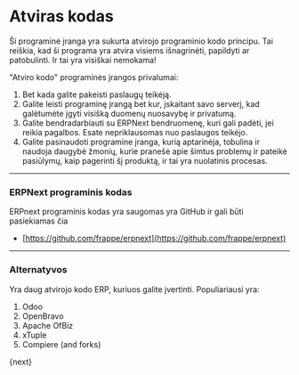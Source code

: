 <!-- add-breadcrumbs -->
# Atviras kodas

Ši programinė įranga yra sukurta atvirojo programinio kodo principu. Tai reiškia, kad ši programa yra atvira visiems išnagrinėti, papildyti ar patobulinti. Ir tai yra visiškai nemokama!

"Atviro kodo" programinės įrangos privalumai:

  1. Bet kada galite pakeisti paslaugų teikėją.
  2. Galite leisti programinę įrangą bet kur, įskaitant savo serverį, kad galėtumėte įgyti visišką duomenų nuosavybę ir privatumą.
  3. Galite bendradarbiauti su ERPNext bendruomenę, kuri gali padėti, jei reikia pagalbos. Esate nepriklausomas nuo paslaugos teikėjo.
  4. Galite pasinaudoti programine įranga, kurią aptarinėja, tobulina ir naudoja daugybė žmonių, kurie pranešė apie šimtus problemų ir pateikė pasiūlymų, kaip pagerinti šį produktą, ir tai yra nuolatinis procesas.

---

### ERPNext programinis kodas

ERPnext programinis kodas yra saugomas yra GitHub ir gali būti pasiekiamas čia

- [https://github.com/frappe/erpnext](https://github.com/frappe/erpnext)

---

### Alternatyvos

Yra daug atvirojo kodo ERP, kuriuos galite įvertinti. Populiariausi yra:

  1. Odoo
  2. OpenBravo
  3. Apache OfBiz
  4. xTuple
  5. Compiere (and forks)

{next}
